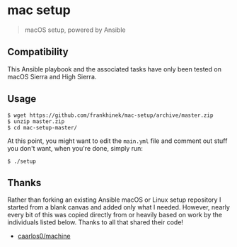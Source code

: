 # mac setup
> macOS setup, powered by Ansible

## Compatibility

This Ansible playbook and the associated tasks have only been tested on macOS
Sierra and High Sierra.

## Usage

```console
$ wget https://github.com/frankhinek/mac-setup/archive/master.zip
$ unzip master.zip
$ cd mac-setup-master/
```

At this point, you might want to edit the `main.yml` file and comment
out stuff you don't want, when you're done, simply run:

```console
$ ./setup
```

## Thanks

Rather than forking an existing Ansible macOS or Linux setup repository I
started from a blank canvas and added only what I needed.  However, nearly every
bit of this was copied directly from or heavily based on work by the individuals
listed below. Thanks to all that shared their code!

* [caarlos0/machine](https://github.com/caarlos0/machine)
